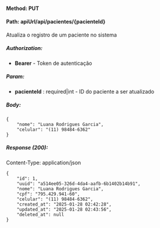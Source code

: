 #### Method: **PUT**
#### Path: **apiUrl/api/pacientes/{pacienteId}**
Atualiza o registro de um paciente no sistema

##### Authorization:
*   **Bearer** - Token de autenticação

##### Param:
*   **pacienteId** : required|int - ID do paciente a ser atualizado

##### Body:
```
{
	"nome": "Luana Rodrigues Garcia",
	"celular": "(11) 98484-6362"
}
```

##### Response (200):
Content-Type: application/json
```
{
	"id": 1,
	"uuid": "a514ee05-326d-4da4-aafb-6b1402b14b91",
	"nome": "Luana Rodrigues Garcia",
	"cpf": "795.429.941-60",
	"celular": "(11) 98484-6362",
	"created_at": "2025-01-28 02:42:28",
	"updated_at": "2025-01-28 02:43:56",
	"deleted_at": null
}
```